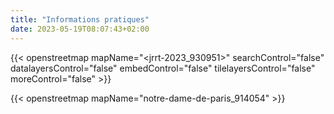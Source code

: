 ```yaml
---
title: "Informations pratiques"
date: 2023-05-19T08:07:43+02:00
---
```

{{< openstreetmap mapName="<jrrt-2023_930951>" searchControl="false" datalayersControl="false" embedControl="false" tilelayersControl="false" moreControl="false" >}}



{{< openstreetmap mapName="notre-dame-de-paris_914054" >}}
